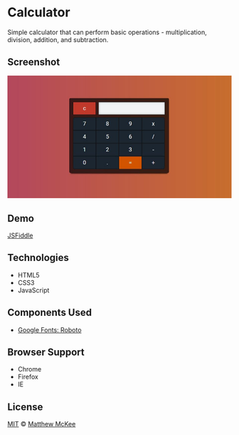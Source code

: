# Calculator
Simple calculator that can perform basic operations - multiplication, division, addition, and subtraction.

## Screenshot
![Enter Info](https://github.com/matthewmck/Calculator/blob/master/Screenshot/Capture.JPG)

## Demo
[JSFiddle](https://jsfiddle.net/mattmck/7vr6eoo5/)

## Technologies
- HTML5
- CSS3
- JavaScript

## Components Used
- [Google Fonts: Roboto](https://fonts.google.com/specimen/Roboto)

## Browser Support 
- Chrome
- Firefox
- IE

## License
[MIT](https://github.com/matthewmck/Calculator/blob/master/LICENSE) © [Matthew McKee](https://www.linkedin.com/in/matthew-mckee-082b4385/)
